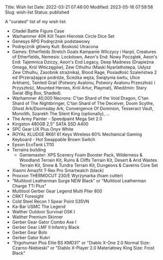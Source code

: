 Title: Wish list
Date: 2022-03-21 07:46:00
Modified: 2023-05-16 07:59:58
Slug: wish-list
Status: published

A "curated" list of my wish list:

- Citadel Battle Figure Case
- Warhammer 40K Kill Team Hierotek Circle Dice Set
- Genesys RPG Podręcznik podstawowy
- Podręcznik główny Kult: Boskość Utracona
- Games: Etherfields Stretch Goals Kampanie Wilczycy i Harpii, Creatures of Etherfields, Nemesis: Lockdown, Aeon's End: Nowy Początek, Aeon's End: Tajemnica Dziczy, Aeon's End Legacy, Deep Madness (Drapieżna Omega, Król Włóczęgów), Zew Cthulhu (Maski Nyarlathotepa, Usłysz Zew Cthulhu, Zasobnik strażnika), Blood Rage, Posiadłość Szaleństwa 2 ed (Przerażające podróże, Ścieżka węża, Świątynia świtu, Ulice Arkham), Tainted Grail (Potwory Avalonu, Potwory Avalonu Przeszłość i Przyszłość, Mounted Heroes, Król Artur, Playmat), Wiedźmin: Stary Świat (Big Box, Shaded).
- Warhammer 40,000 Necrons: C'tan Shard of the Void Dragon, C'tan Shard of The Nightbringer, C'tan Shard of The Deceiver, Doom Scythe, Ghost Ark/Doomsday Ark, Convergence Of Dominion, Tesseract Vault, Monolith, Szarekh The Silent King (optionally), ...
- The Army Painter - Speedpaint Mega Set 2.0
- Kingston 480GB 2,5" SATA SSD A400
- SPC Gear LIX Plus Onyx White
- ROYAL KLUDGE RK61 61 Keys Wireless 60% Mechanical Gaming Keyboard - Hot Swappable Brown Switch
- Epson EcoTank L1110
- Terrains building
    - Gamemaster: XPS Scenery Foam Booster Pack, Wilderness & Woodland Terrain Kit, Ruins & Cliffs Terrain Kit, Desert & Arid Wastes Terrain Kit, Snow & Tundra Terrain Kit, Dungeons & Caverns Core Set
- Xiaomi Amazfit T-Rex Pro Smartwatch (black)
- Proxxon THERMOCUT 230/E Wyrzynarka (foam cutter)
- "Multitool Leatherman Surge NEW Black" or "Multitool Leatherman Charge TTi Plus"
- Multitool Gerber Gear Legend Multi Plier 800
- CRKT Foresight
- Cold Steel Recon 1 Spear Point S35VN
- Ka-Bar USMC The Legend
- Walther Outdoor Survival OSK I
- Walther Premium Skinner
- Gerber Gear Gator Combo Axe I
- Gerber Gear LMF II Infantry Black
- Gerber Gear Bolo
- Gerber Gator Kukri
- "Ergohuman Plus Elite BS KMD31" or "Diablo X-One 2.0 Normal Size: Czarno-Niebieski" or "Diablo X-Player 2.0 Materiałowy King Size: Frost Black"
